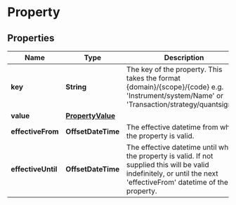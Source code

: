 

# Property


## Properties

Name | Type | Description | Notes
------------ | ------------- | ------------- | -------------
**key** | **String** | The key of the property. This takes the format {domain}/{scope}/{code} e.g. &#39;Instrument/system/Name&#39; or &#39;Transaction/strategy/quantsignal&#39;. | 
**value** | [**PropertyValue**](PropertyValue.md) |  |  [optional]
**effectiveFrom** | **OffsetDateTime** | The effective datetime from which the property is valid. |  [optional]
**effectiveUntil** | **OffsetDateTime** | The effective datetime until which the property is valid. If not supplied this will be valid indefinitely, or until the next &#39;effectiveFrom&#39; datetime of the property. |  [optional]



